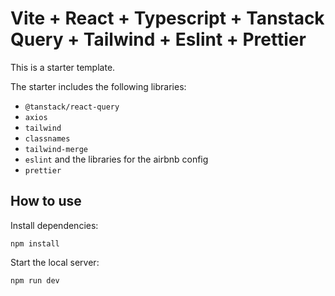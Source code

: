 # Vite + React + Typescript + Tanstack Query + Tailwind + Eslint + Prettier

This is a starter template.

The starter includes the following libraries:

- `@tanstack/react-query`
- `axios`
- `tailwind`
- `classnames`
- `tailwind-merge`
- `eslint` and the libraries for the airbnb config
- `prettier`

## How to use

Install dependencies:

```
npm install
```

Start the local server:

```
npm run dev
```
